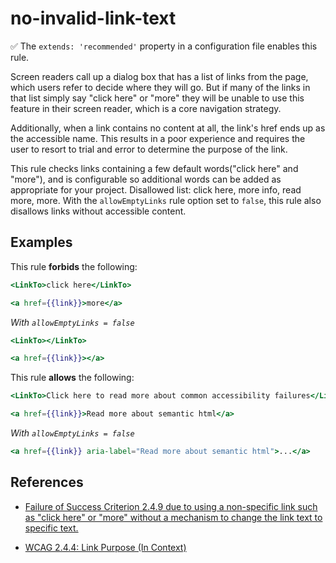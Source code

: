 # no-invalid-link-text

✅ The `extends: 'recommended'` property in a configuration file enables this rule.

Screen readers call up a dialog box that has a list of links from the page, which users refer to decide where they will go. But if many of the links in that list simply say "click here" or "more" they will be unable to use this feature in their screen reader, which is a core navigation strategy.

Additionally, when a link contains no content at all, the link's href ends up as the accessible name. This results in a poor experience and requires the user to resort to trial and error to determine the purpose of the link.

This rule checks links containing a few default words("click here" and "more"), and is configurable so additional words can be added as appropriate for your project. Disallowed list: click here, more info, read more, more. With the `allowEmptyLinks` rule option set to `false`, this rule also disallows links without accessible content.

## Examples

This rule **forbids** the following:

```hbs
<LinkTo>click here</LinkTo>
```

```hbs
<a href={{link}}>more</a>
```

*With `allowEmptyLinks = false`*

```hbs
<LinkTo></LinkTo>
```

```hbs
<a href={{link}}></a>
```

This rule **allows** the following:

```hbs
<LinkTo>Click here to read more about common accessibility failures</LinkTo>
```

```hbs
<a href={{link}}>Read more about semantic html</a>
```

*With `allowEmptyLinks = false`*

```hbs
<a href={{link}} aria-label="Read more about semantic html">...</a>
```

## References

* [Failure of Success Criterion 2.4.9 due to using a non-specific link such as "click here" or "more" without a mechanism to change the link text to specific text.](https://www.w3.org/WAI/WCAG21/Techniques/failures/F84)

* [WCAG 2.4.4: Link Purpose (In Context)](https://www.w3.org/WAI/WCAG21/Understanding/link-purpose-in-context)
